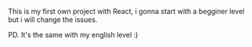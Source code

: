 This is my first own project with React, i gonna start with a begginer level but i will change the issues. 

PD. It's the same with my english level :)

